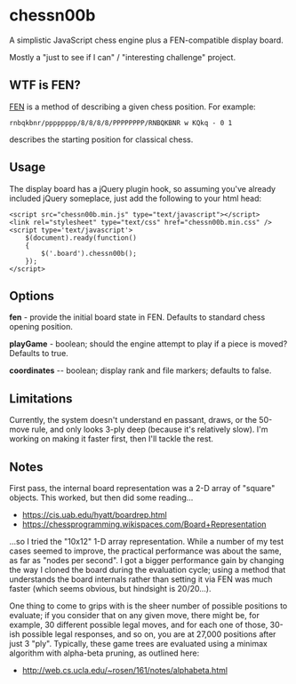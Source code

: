 chessn00b
=========

A simplistic JavaScript chess engine plus a FEN-compatible display board.

Mostly a "just to see if I can" / "interesting challenge" project.

WTF is FEN?
-----------

[FEN](http://en.wikipedia.org/wiki/FEN) is a method of describing a given chess position.
For example:

    rnbqkbnr/pppppppp/8/8/8/8/PPPPPPPP/RNBQKBNR w KQkq - 0 1

describes the starting position for classical chess.


Usage
-----

The display board has a jQuery plugin hook, so assuming you've already included jQuery someplace, just add the following to your html head:

    <script src="chessn00b.min.js" type="text/javascript"></script>    
    <link rel="stylesheet" type="text/css" href="chessn00b.min.css" />
    <script type='text/javascript'>
        $(document).ready(function()
        {
            $('.board').chessn00b();
        });
    </script>

Options
-------

**fen** - provide the initial board state in FEN. Defaults to standard chess opening position.

**playGame** - boolean; should the engine attempt to play if a piece is moved? Defaults to true.

**coordinates** -- boolean; display rank and file markers; defaults to false.

Limitations
-----------

Currently, the system doesn't understand en passant, draws, or the 50-move rule, and only looks 3-ply deep (because it's relatively slow). I'm working on making it faster first, then I'll tackle the rest.

Notes
-----

First pass, the internal board representation was a 2-D array of "square" objects. This worked, but then did some reading...

* https://cis.uab.edu/hyatt/boardrep.html
* https://chessprogramming.wikispaces.com/Board+Representation

...so I tried the "10x12" 1-D array representation. While a number of my test cases seemed to improve, the practical performance was about the same, as far as "nodes per second". I got a bigger performance gain by changing the way I cloned the board during the evaluation cycle; using a method that understands the board internals rather than setting it via FEN was much faster (which seems obvious, but hindsight is 20/20...).

One thing to come to grips with is the sheer number of possible positions to evaluate; if you consider that on any given move, there might be, for example, 30 different possible legal moves, and for each one of those, 30-ish possible legal responses, and so on, you are at 27,000 positions after just 3 "ply". Typically, these game trees are evaluated using a minimax algorithm with alpha-beta pruning, as outlined here:

* http://web.cs.ucla.edu/~rosen/161/notes/alphabeta.html


